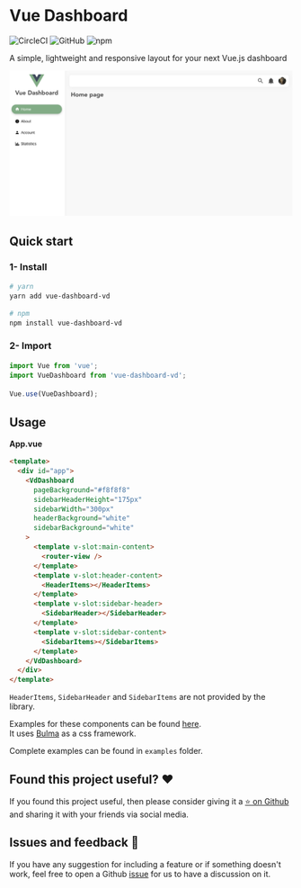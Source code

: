 # Vue Dashboard

![CircleCI](https://img.shields.io/circleci/build/github/SebastienBtr/vue-dashboard?token=81ba23bd9f35863920f382d5e87256a8a8daf3a0)
![GitHub](https://img.shields.io/github/license/SebastienBtr/vue-dashboard)
![npm](https://img.shields.io/npm/v/vue-dashboard-vd)

A simple, lightweight and responsive layout for your next Vue.js dashboard

![](example.png)

## Quick start

### 1- Install
``` bash
# yarn
yarn add vue-dashboard-vd
```
``` bash
# npm
npm install vue-dashboard-vd
```
### 2- Import
``` javascript
import Vue from 'vue';
import VueDashboard from 'vue-dashboard-vd';

Vue.use(VueDashboard);
```

## Usage

**App.vue**
``` html
<template>
  <div id="app">
    <VdDashboard
      pageBackground="#f8f8f8"
      sidebarHeaderHeight="175px"
      sidebarWidth="300px"
      headerBackground="white"
      sidebarBackground="white"
    >
      <template v-slot:main-content>
        <router-view />
      </template>
      <template v-slot:header-content>
        <HeaderItems></HeaderItems>
      </template>
      <template v-slot:sidebar-header>
        <SidebarHeader></SidebarHeader>
      </template>
      <template v-slot:sidebar-content>
        <SidebarItems></SidebarItems>
      </template>
    </VdDashboard>
  </div>
</template>
```
`HeaderItems`, `SidebarHeader` and `SidebarItems` are not provided by the library.

Examples for these components can be found [here](https://github.com/SebastienBtr/vue-dashboard/blob/master/examples/vue2-example/src/components).  
It uses [Bulma](https://bulma.io/) as a css framework.

Complete examples can be found in `examples` folder.

## Found this project useful? ❤️
If you found this project useful, then please consider giving it a [⭐️ on Github](https://github.com/SebastienBtr/vue-dashboard) and sharing it with your friends via social media.

## Issues and feedback 💭
If you have any suggestion for including a feature or if something doesn't work, feel free to open a Github [issue](https://github.com/SebastienBtr/vue-dashboard/issues) for us to have a discussion on it.
